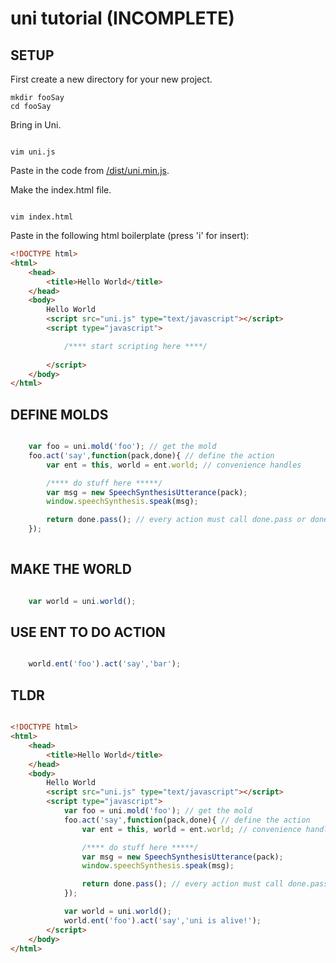 # uni tutorial (INCOMPLETE)

## SETUP

First create a new directory for your new project.

```
mkdir fooSay
cd fooSay
```

Bring in Uni.

```

vim uni.js

```

Paste in the code from [/dist/uni.min.js](source). 

Make the index.html file.

```

vim index.html

```

Paste in the following html boilerplate (press 'i' for insert):

```html
<!DOCTYPE html>
<html>
    <head>
        <title>Hello World</title>
	</head>
	<body>
		Hello World
		<script src="uni.js" type="text/javascript"></script>
		<script type="javascript">

			/**** start scripting here ****/
			
		</script>
	</body>
</html>
```

## DEFINE MOLDS

``` javascript

	var foo = uni.mold('foo'); // get the mold
	foo.act('say',function(pack,done){ // define the action
		var ent = this, world = ent.world; // convenience handles

		/**** do stuff here *****/
		var msg = new SpeechSynthesisUtterance(pack);
		window.speechSynthesis.speak(msg);

		return done.pass(); // every action must call done.pass or done.fail
	});
	
```

## MAKE THE WORLD

``` javascript

	var world = uni.world();

```

## USE ENT TO DO ACTION

``` javascript

	world.ent('foo').act('say','bar');

```

## TLDR

```html

<!DOCTYPE html>
<html>
    <head>
        <title>Hello World</title>
	</head>
	<body>
		Hello World
		<script src="uni.js" type="text/javascript"></script>
		<script type="javascript">
			var foo = uni.mold('foo'); // get the mold
			foo.act('say',function(pack,done){ // define the action
				var ent = this, world = ent.world; // convenience handles

				/**** do stuff here *****/
				var msg = new SpeechSynthesisUtterance(pack);
				window.speechSynthesis.speak(msg);

				return done.pass(); // every action must call done.pass or done.fail
			});

			var world = uni.world();
			world.ent('foo').act('say','uni is alive!');
		</script>
	</body>
</html>

```


